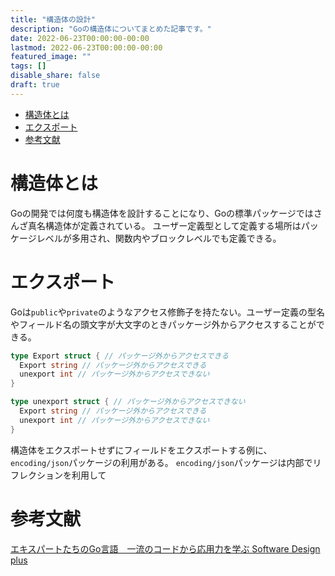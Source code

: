 ```yaml
---
title: "構造体の設計"
description: "Goの構造体についてまとめた記事です。"
date: 2022-06-23T00:00:00-00:00
lastmod: 2022-06-23T00:00:00-00:00
featured_image: ""
tags: []
disable_share: false
draft: true
---
```


- [構造体とは](#構造体とは)
- [エクスポート](#エクスポート)
- [参考文献](#参考文献)

# 構造体とは

Goの開発では何度も構造体を設計することになり、Goの標準パッケージではさんざ真名構造体が定義されている。
ユーザー定義型として定義する場所はパッケージレベルが多用され、関数内やブロックレベルでも定義できる。

# エクスポート

Goは`public`や`private`のようなアクセス修飾子を持たない。ユーザー定義の型名やフィールド名の頭文字が大文字のときパッケージ外からアクセスすることができる。

```go
type Export struct { // パッケージ外からアクセスできる
  Export string // パッケージ外からアクセスできる
  unexport int // パッケージ外からアクセスできない
}

type unexport struct { // パッケージ外からアクセスできない
  Export string // パッケージ外からアクセスできる
  unexport int // パッケージ外からアクセスできない
}
```

構造体をエクスポートせずにフィールドをエクスポートする例に、`encoding/json`パッケージの利用がある。
`encoding/json`パッケージは内部でリフレクションを利用して



# 参考文献

[エキスパートたちのGo言語　一流のコードから応用力を学ぶ Software Design plus](https://gihyo.jp/book/2022/978-4-297-12519-6)
